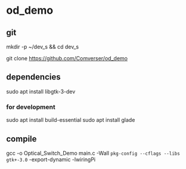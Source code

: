 # od_demo

## git
mkdir -p ~/dev_s && cd dev_s

git clone https://github.com/Comverser/od_demo

## dependencies
sudo apt install libgtk-3-dev
### for development
sudo apt install build-essential
sudo apt install glade

## compile
gcc -o Optical_Switch_Demo main.c -Wall `pkg-config --cflags --libs gtk+-3.0` -export-dynamic -lwiringPi
